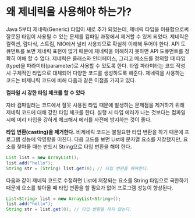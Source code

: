 # 왜 제네릭을 사용해야 하는가?

Java 5부터 제네릭(Generic) 타입이 새로 추가 되었는데, 
제네릭 타입을 이용함으로써 잘못된 타입이 사용될 수 있는 문제를
컴파일 과정에서 제거할 수 있게 되었다. 
제네릭은 컬렉션, 람다식, 스트림, NIO에서 널리 사용되므로
확실히 이해해 두어야 한다. API 도큐먼트를 보면 제네릭 표현이
많기 때문에 제네릭을 이해하지 못하면 API 도큐먼트를 정확히
이해 할 수 없다. 제네릭은 클래스와 인터페이스, 그리고 메소드를
정의할 때 타입(type)을 파라미터(parameter)로 사용할 수 있도록 한다.
타입 파라미터는 코드 작성 시 구체적인 타입으로 대체되어 다양한 코드를
생성하도록 해준다. 제네릭을 사용하는 코드는 비제니릭 코드에 비해
다음과 같은 이점을 가지고 있다. 


**컴파일 시 강한 타입 체크를 할 수 있다**

자바 컴파일러는 코드에서 잘못 사용된 타입 때문에 발생하는 문제점을
제거하기 위해 제네릭 코드에 대해 강한 타입 체크를 한다. 
실행 시 타입 에러가 나는 것보다는 컴파일 시에 미리 타입을 강하게 체크해서
에러를 사전에 방지하는 것이 좋다.

**타입 변환(casting)을 제거한다.**
비제네릭 코드는 불필요한 타입 변환을 하기 때문에 프로그램 성능에
악영향을 미친다. 다음 코드를 보면 List에 문자열 요소를 저장했지만,
요소를 찾아올 때는 반드시 String으로 타입 변환을 해야 한다.

```java
List list = new ArrayList();
list.add("hello");
String str = (String) list.get(0); // 타입 변환을 해야한다.
```

다음과 같이 제네릭 코드로 수정하면 List에 저장되는 요소를 String 타입으로
국한하기 때문에 요소를 찾아올 때 타입 변환을 할 필요가 없어 프로그램
성능이 향상된다.

```java
List<String> list = new ArrayList<String>();
list.add("hello");
String str = list.get(0); // 타입 변환을 하지 않는다.
```